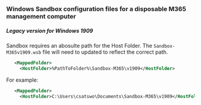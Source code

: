### Windows Sandbox configuration files for a disposable M365 management computer
##### Legacy version for Windows 1909

Sandbox requires an abosulte path for the Host Folder.  The `Sandbox-M365v1909.wsb` file will need to updated to reflect the correct path.

```xml
   <MappedFolder>
     <HostFolder>%PathToFolder%\Sandbox-M365\v1909</HostFolder>
```
For example:

```xml
   <MappedFolder>
     <HostFolder>C:\Users\csatswo\Documents\Sandbox-M365\v1909</HostFolder>
```
